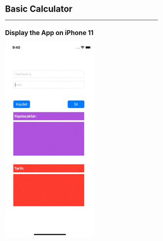 # Basic Calculator
---

## Display the App on iPhone 11 
![](https://github.com/hasanuysaal/UserDefaults/blob/main/Gifs/iPhone11.gif)
